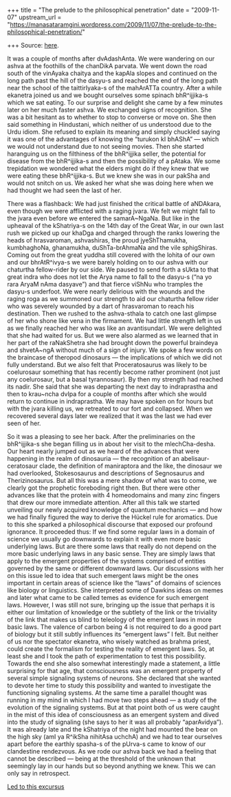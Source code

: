 +++
title = "The prelude to the philosophical penetration"
date = "2009-11-07"
upstream_url = "https://manasataramgini.wordpress.com/2009/11/07/the-prelude-to-the-philosophical-penetration/"

+++
Source: [here](https://manasataramgini.wordpress.com/2009/11/07/the-prelude-to-the-philosophical-penetration/).

It was a couple of months after dvAdashAnta. We were wandering on our ashva at the foothills of the chanDikA parvata. We went down the road south of the vinAyaka chaitya and the kapAla slopes and continued on the long path past the hill of the dasyu-s and reached the end of the long path near the school of the taittirIyaka-s of the mahArATTa country. After a while ekanetra joined us and we bought ourselves some spinach bhR^ijjika-s which we sat eating. To our surprise and delight she came by a few minutes later on her much faster ashva. We exchanged signs of recognition. She was a bit hesitant as to whether to stop to converse or move on. She then said something in Hindustani, which neither of us understood due to the Urdu idiom. She refused to explain its meaning and simply chuckled saying it was one of the advantages of knowing the “turukon kI bhAShA” — which we would not understand due to not seeing movies. Then she started haranguing us on the filthiness of the bhR^ijjika seller, the potential for disease from the bhR^ijjika-s and then the possibility of a pAtaka. We some trepidation we wondered what the elders might do if they knew that we were eating these bhR^ijjika-s. But we knew she was in our pakSha and would not snitch on us. We asked her what she was doing here when we had thought we had seen the last of her.

There was a flashback: We had just finished the critical battle of aNDAkara, even though we were afflicted with a raging jvara. We felt we might fall to the jvara even before we entered the samarA\~NgaNa. But like in the upheaval of the kShatriya-s on the 14th day of the Great War, in our own last rush we picked up our khaDga and charged through the ranks lowering the heads of hrasvaroman, ashvashiras, the proud jyeShThamukha, kumbhaghoNa, ghanamukha, duShTa-brAhmaNa and the vile sphigShiras. Coming out from the great yuddha still covered with the lohita of our own and our bhrAtR^ivya-s we were barely holding on to our ashva with our chaturtha fellow-rider by our side. We paused to send forth a sUkta to that great indra who does not let the Arya name to fall to the dasyu-s (“na yo rara AryaM nAma dasyave”) and that fierce viShNu who tramples the dasyu-s underfoot. We were nearly delirious with the wounds and the raging roga as we summoned our strength to aid our chaturtha fellow rider who was severely wounded by a dart of hrasvaroman to reach his destination. Then we rushed to the ashva-sthala to catch one last glimpse of her who shone like vena in the firmament. We had little strength left in us as we finally reached her who was like an avantisundarI. We were delighted that she had waited for us. But we were also alarmed as we learned that in her part of the raNakShetra she had brought down the powerful braindeya and shvetA\~ngA without much of a sign of injury. We spoke a few words on the braincase of theropod dinosaurs — the implications of which we did not fully understand. But we also felt that Proceratosaurus was likely to be coelurosaur something that has recently become rather prominent (not just any coelurosaur, but a basal tyrannosaur). By then my strength had reached its nadir. She said that she was departing the next day to indraprastha and then to krau\~ncha dvIpa for a couple of months after which she would return to continue in indraprastha. We may have spoken on for hours but with the jvara killing us, we retreated to our fort and collapsed. When we recovered several days later we realized that it was the last we had ever seen of her.

So it was a pleasing to see her back. After the preliminaries on the bhR^ijjika-s she began filling us in about her visit to the mlechCha-desha. Our heart nearly jumped out as we heard of the advances that were happening in the realm of dinosauria — the recognition of an abelisaur-ceratosaur clade, the definition of maniraptora and the like, the dinosaur we had overlooked, Stokesosaurus and descriptions of Segnosaurus and Therizinosaurus. But all this was a mere shadow of what was to come, we clearly got the prophetic foreboding right then. But there were other advances like that the protein with 4 homeodomains and many zinc fingers that drew our more immediate attention. After all this talk we started unveiling our newly acquired knowledge of quantum mechanics — and how we had finally figured the way to derive the Hückel rule for aromatics. Due to this she sparked a philosophical discourse that exposed our profound ignorance. It proceeded thus: If we find some regular laws in a domain of science we usually go downwards to explain it with even more basic underlying laws. But are there some laws that really do not depend on the more basic underlying laws in any basic sense. They are simply laws that apply to the emergent properties of the systems comprised of entities governed by the same or different downward laws. Our discussions with her on this issue led to idea that such emergent laws might be the ones important in certain areas of science like the “laws” of domains of sciences like biology or linguistics. She interpreted some of Dawkins ideas on memes and later what came to be called temes as evidence for such emergent laws. However, I was still not sure, bringing up the issue that perhaps it is either our limitation of knowledge or the subtlety of the link or the triviality of the link that makes us blind to teleology of the emergent laws in more basic laws. The valence of carbon being 4 is not required to do a good part of biology but it still subtly influences its “emergent laws” I felt. But neither of us nor the spectator ekanetra, who wisely watched as brahma priest, could create the formalism for testing the reality of emergent laws. So, at least she and I took the path of experimentation to test this possibility. Towards the end she also somewhat interestingly made a statement, a little surprising for that age, that consciousness was an emergent property of several simple signaling systems of neurons. She declared that she wanted to devote her time to study this possibility and wanted to investigate the functioning signaling systems. At the same time a parallel thought was running in my mind in which I had move two steps ahead — a study of the evolution of the signaling systems. But at that point both of us were caught in the mist of this idea of consciousness as an emergent system and dived into the study of signaling (she says to her it was all probably “aparAvidya”). It was already late and the kShatriya of the night had mounted the bear on the high sky (amI ya R^ikSha nihitAsa uchchA) and we had to tear ourselves apart before the earthly spasha-s of the pUrva-s came to know of our clandestine rendezvous. As we rode our ashva back we had a feeling that cannot be described — being at the threshold of the unknown that seemingly lay in our hands but so beyond anything we knew. This we can only say in retrospect.

[Led to this excursus](https://manasataramgini.wordpress.com/2012/09/21/macranthropy-and-the-sambandha-s-between-microcosm-and-macrocosm/)

